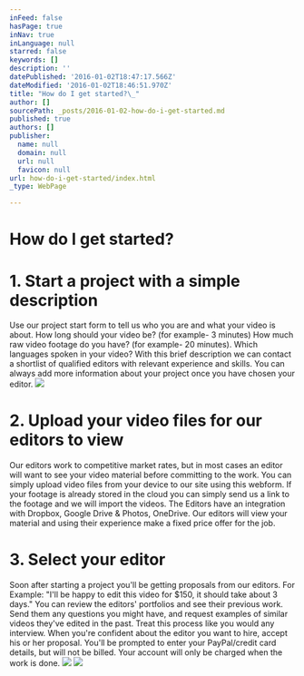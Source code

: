 ```yaml
---
inFeed: false
hasPage: true
inNav: true
inLanguage: null
starred: false
keywords: []
description: ''
datePublished: '2016-01-02T18:47:17.566Z'
dateModified: '2016-01-02T18:46:51.970Z'
title: "How do I get started?\_"
author: []
sourcePath: _posts/2016-01-02-how-do-i-get-started.md
published: true
authors: []
publisher:
  name: null
  domain: null
  url: null
  favicon: null
url: how-do-i-get-started/index.html
_type: WebPage

---
```

# How do I get started? 

# 1\. Start a project with a simple description

Use our project start form to tell us who you are and what your video is about. How long should your video be? (for example- 3 minutes) How much raw video footage do you have? (for example- 20 minutes). Which languages spoken in your video? With this brief description we can contact a shortlist of qualified editors with relevant experience and skills. You can always add more information about your project once you have chosen your editor.
![](https://the-grid-user-content.s3-us-west-2.amazonaws.com/746f94c5-d4f0-405c-8603-79e109718275.jpg)

# 2\. Upload your video files for our editors to view

Our editors work to competitive market rates, but in most cases an editor will want to see your video material before committing to the work. You can simply upload video files from your device to our site using this webform. If your footage is already stored in the cloud you can simply send us a link to the footage and we will import the videos. The Editors have an integration with Dropbox, Google Drive & Photos, OneDrive. Our editors will view your material and using their experience make a fixed price offer for the job. 

# 3\. Select your editor 

Soon after starting a project you'll be getting proposals from our editors. For Example: "I'll be happy to edit this video for $150, it should take about 3 days." You can review the editors' portfolios and see their previous work. Send them any questions you might have, and request examples of similar videos they've edited in the past. Treat this process like you would any interview. When you're confident about the editor you want to hire, accept his or her proposal. You'll be prompted to enter your PayPal/credit card details, but will not be billed. Your account will only be charged when the work is done.
![](https://the-grid-user-content.s3-us-west-2.amazonaws.com/f44cd76e-aee8-4432-adce-bed4baa35a73.jpg)
![](https://the-grid-user-content.s3-us-west-2.amazonaws.com/16062ac9-df64-4b67-96e9-8bf025324009.jpg)